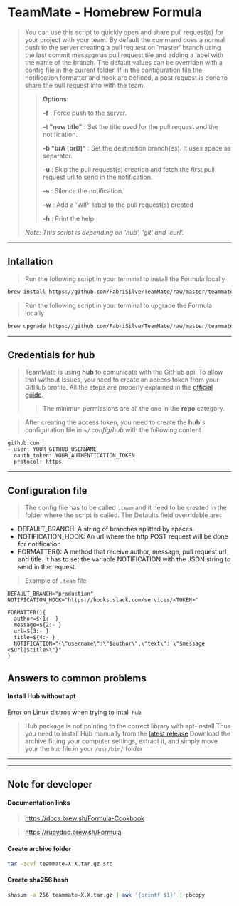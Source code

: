 # TeamMate - Homebrew Formula
> You can use this script to quickly open and share pull request(s) for your project with your team.
> By default the command does a normal push to the server creating a pull request on 'master' branch using the last commit message as pull request tile and adding a label with the name of the branch.
> The default values can be overriden with a config file in the current folder.
> If in the configuration file the notification formatter and hook are defined, a post request is done to share the pull request info with the team.
>
>> **Options:**
>>
>> **-f**              : Force push to the server.
>>
>> **-t "new title"**  : Set the title used for the pull request and the notification.
>>
>> **-b "brA [brB]"**  : Set the destination branch(es). It uses space as separator.
>>
>> **-u**              : Skip the pull request(s) creation and fetch the first pull request url to send in the notification.
>>
>> **-s**              : Silence the notification.
>>
>> **-w**              : Add a 'WIP' label to the pull request(s) created
>> 
>> **-h**							 : Print the help
>
> *Note: This script is depending on 'hub', 'git' and 'curl'.*

---

## Intallation
> Run the following script in your terminal to install the Formula locally

```sh
brew install https://github.com/FabriSilve/TeamMate/raw/master/teammate.rb
```

> Run the following script in your terminal to upgrade the Formula locally

```sh
brew upgrade https://github.com/FabriSilve/TeamMate/raw/master/teammate.rb
```

---

## Credentials for hub
> TeamMate is using **hub** to comunicate with the GitHub api. To allow that without issues, you need to create an access token from your GitHub profile. All the steps are properly explained in the [official guide](https://docs.github.com/en/github/authenticating-to-github/creating-a-personal-access-token).
>> The minimun permissions are all the one in the **repo** category. 

> After creating the access token, you need to create the **hub**'s configuration file in *~/.config/hub* with the following content

```
github.com:
- user: YOUR_GITHUB_USERNAME
  oauth_token: YOUR_AUTHENTICATION_TOKEN
  protocol: https
```

---
## Configuration file

> The config file has to be called `.team` and it need to be created in the folder where the script is called.
> The Defaults field overridable are:
- DEFAULT_BRANCH: A string of branches splitted by spaces.
- NOTIFICATION_HOOK: An url where the http POST request will be done for notification
- FORMATTER(): A method that receive author, message, pull request url and title. It has to set the variable NOTIFICATION with the JSON string to send in the request.

> Example of `.team` file

```shell
DEFAULT_BRANCH="production"
NOTIFICATION_HOOK="https://hooks.slack.com/services/<TOKEN>"

FORMATTER(){
  author=${1:- }
  message=${2:- }
  url=${3:- }
  title=${4:- }
  NOTIFICATION="{\"username\":\"$author\",\"text\": \"$message <$url|$title>\"}"
}
```

## Answers to common problems

#### Install Hub without apt
Error on Linux distros when trying to intall `hub`
> Hub package is not pointing to the correct library with apt-install
Thus you need to install Hub manually from the [latest release](https://github.com/github/hub/releases/tag/v2.14.2)
Download the archive fitting your computer settings, extract it, and simply move your the `hub` file in your `/usr/bin/` folder

-----
-----

## Note for developer

#### Documentation links
> https://docs.brew.sh/Formula-Cookbook

> https://rubydoc.brew.sh/Formula

#### Create archive folder
```sh
tar -zcvf teammate-X.X.tar.gz src
```

#### Create sha256 hash
```sh
shasum -a 256 teammate-X.X.tar.gz | awk '{printf $1}' | pbcopy
```
